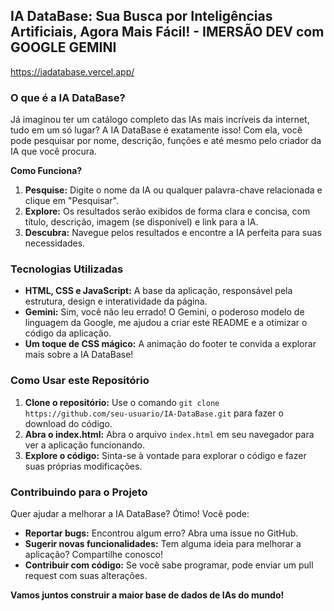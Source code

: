 ## IA DataBase: Sua Busca por Inteligências Artificiais, Agora Mais Fácil! - IMERSÃO DEV com GOOGLE GEMINI
https://iadatabase.vercel.app/

### O que é a IA DataBase?

Já imaginou ter um catálogo completo das IAs mais incríveis da internet, tudo em um só lugar? A IA DataBase é exatamente isso! Com ela, você pode pesquisar por nome, descrição, funções e até mesmo pelo criador da IA que você procura. 

**Como Funciona?**

1. **Pesquise:** Digite o nome da IA ou qualquer palavra-chave relacionada e clique em "Pesquisar".
2. **Explore:** Os resultados serão exibidos de forma clara e concisa, com título, descrição, imagem (se disponível) e link para a IA.
3. **Descubra:** Navegue pelos resultados e encontre a IA perfeita para suas necessidades.

### Tecnologias Utilizadas

* **HTML, CSS e JavaScript:** A base da aplicação, responsável pela estrutura, design e interatividade da página.
* **Gemini:** Sim, você não leu errado! O Gemini, o poderoso modelo de linguagem da Google, me ajudou a criar este README e a otimizar o código da aplicação.
* **Um toque de CSS mágico:** A animação do footer te convida a explorar mais sobre a IA DataBase!

### Como Usar este Repositório

1. **Clone o repositório:** Use o comando `git clone https://github.com/seu-usuario/IA-DataBase.git` para fazer o download do código.
2. **Abra o index.html:** Abra o arquivo `index.html` em seu navegador para ver a aplicação funcionando.
3. **Explore o código:** Sinta-se à vontade para explorar o código e fazer suas próprias modificações.

### Contribuindo para o Projeto

Quer ajudar a melhorar a IA DataBase? Ótimo! Você pode:

* **Reportar bugs:** Encontrou algum erro? Abra uma issue no GitHub.
* **Sugerir novas funcionalidades:** Tem alguma ideia para melhorar a aplicação? Compartilhe conosco!
* **Contribuir com código:** Se você sabe programar, pode enviar um pull request com suas alterações.

**Vamos juntos construir a maior base de dados de IAs do mundo!**
